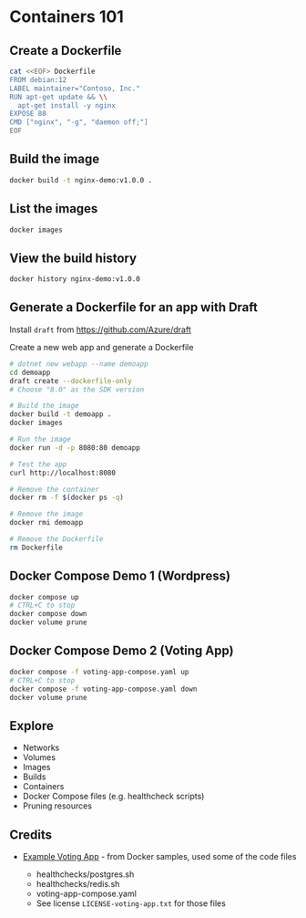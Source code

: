 # Containers 101

## Create a Dockerfile

```sh
cat <<EOF> Dockerfile
FROM debian:12
LABEL maintainer="Contoso, Inc."
RUN apt-get update && \\
  apt-get install -y nginx
EXPOSE 80
CMD ["nginx", "-g", "daemon off;"]
EOF
```

## Build the image

```sh
docker build -t nginx-demo:v1.0.0 .
```

## List the images

```sh
docker images
```

## View the build history

```sh
docker history nginx-demo:v1.0.0
```

## Generate a Dockerfile for an app with Draft

Install `draft` from https://github.com/Azure/draft

Create a new web app and generate a Dockerfile

```sh
# dotnet new webapp --name demoapp
cd demoapp
draft create --dockerfile-only
# Choose "8.0" as the SDK version

# Build the image
docker build -t demoapp .
docker images

# Run the image
docker run -d -p 8080:80 demoapp

# Test the app
curl http://localhost:8080

# Remove the container
docker rm -f $(docker ps -q)

# Remove the image
docker rmi demoapp

# Remove the Dockerfile
rm Dockerfile
```

## Docker Compose Demo 1 (Wordpress)

```sh
docker compose up
# CTRL+C to stop
docker compose down
docker volume prune
```

## Docker Compose Demo 2 (Voting App)

```sh
docker compose -f voting-app-compose.yaml up
# CTRL+C to stop
docker compose -f voting-app-compose.yaml down
docker volume prune
```

## Explore

- Networks
- Volumes
- Images
- Builds
- Containers
- Docker Compose files (e.g. healthcheck scripts)
- Pruning resources

## Credits

* [Example Voting App](https://github.com/dockersamples/example-voting-app) - from Docker samples, used some of the code files

  * healthchecks/postgres.sh
  * healthchecks/redis.sh
  * voting-app-compose.yaml
  * See license `LICENSE-voting-app.txt` for those files
